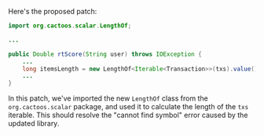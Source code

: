 Here's the proposed patch:
```java
import org.cactoos.scalar.LengthOf;

...

public Double rtScore(String user) throws IOException {
    ...
    long itemsLength = new LengthOf<Iterable<Transaction>>(txs).value();
    ...
}
```
In this patch, we've imported the new `LengthOf` class from the `org.cactoos.scalar` package, and used it to calculate the length of the `txs` iterable. This should resolve the "cannot find symbol" error caused by the updated library.